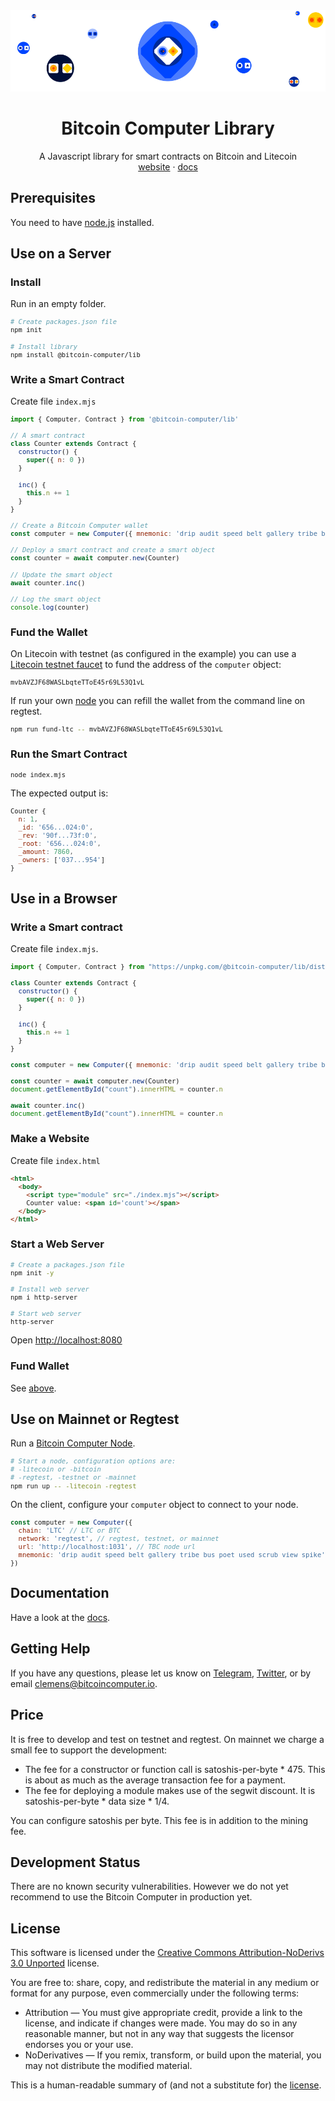 <div align="center">
  <img src="./imgs/bitcoin-computer-lib@1x.png" alt="bitcoin-computer-logo" border="0" style="max-height: 180px"/>
  <h1>Bitcoin Computer Library</h1>
  <p>
    A Javascript library for smart contracts on Bitcoin and Litecoin<br />
    <a href="http://bitcoincomputer.io/">website</a> &#183; <a href="http://docs.bitcoincomputer.io/">docs</a>
  </p>
</div>

## Prerequisites

You need to have [node.js](https://nodejs.org/en/) installed.

## Use on a Server


### Install

Run in an empty folder.

<font size=1>

```bash
# Create packages.json file
npm init

# Install library
npm install @bitcoin-computer/lib
```

</font>

### Write a Smart Contract

Create file `index.mjs`

<font size=1>

```js
import { Computer, Contract } from '@bitcoin-computer/lib'

// A smart contract
class Counter extends Contract {
  constructor() {
    super({ n: 0 })
  }

  inc() {
    this.n += 1
  }
}

// Create a Bitcoin Computer wallet
const computer = new Computer({ mnemonic: 'drip audit speed belt gallery tribe bus poet used scrub view spike' })

// Deploy a smart contract and create a smart object
const counter = await computer.new(Counter)

// Update the smart object
await counter.inc()

// Log the smart object
console.log(counter)
```

</font>

### Fund the Wallet

On Litecoin with testnet (as configured in the example) you can use a [Litecoin testnet faucet](https://www.google.com/search?q=litecoin+testnet+faucet) to fund the address of the `computer` object:

<font size=1>

```js
mvbAVZJF68WASLbqteTToE45r69L53Q1vL
```

</font>

If run your own [node](https://github.com/bitcoin-computer/monorepo/tree/main/packages/node#readme) you can refill the wallet from the command line on regtest.

<font size=1>

```bash
npm run fund-ltc -- mvbAVZJF68WASLbqteTToE45r69L53Q1vL
```

</font>

### Run the Smart Contract

<font size=1>

```bash
node index.mjs
```

</font>

The expected output is:

<font size=1>

```js
Counter {
  n: 1,
  _id: '656...024:0',
  _rev: '90f...73f:0',
  _root: '656...024:0',
  _amount: 7860,
  _owners: ['037...954']
}
```

</font>

## Use in a Browser

### Write a Smart contract

Create file `index.mjs`.

<font size=1>

```js
import { Computer, Contract } from "https://unpkg.com/@bitcoin-computer/lib/dist/bc-lib.browser.min.mjs";

class Counter extends Contract {
  constructor() {
    super({ n: 0 })
  }

  inc() {
    this.n += 1
  }
}

const computer = new Computer({ mnemonic: 'drip audit speed belt gallery tribe bus poet used scrub view spike' })

const counter = await computer.new(Counter)
document.getElementById("count").innerHTML = counter.n

await counter.inc()
document.getElementById("count").innerHTML = counter.n
```

</font>

### Make a Website

Create file `index.html`

<font size=1>

```html
<html>
  <body>
    <script type="module" src="./index.mjs"></script>
    Counter value: <span id='count'></span>
  </body>
</html>
```

</font>

### Start a Web Server

<font size=1>

```bash
# Create a packages.json file
npm init -y

# Install web server
npm i http-server

# Start web server
http-server
```

</font>

Open [http://localhost:8080](http://localhost:8080)

### Fund Wallet

See [above](#fund-the-wallet).

## Use on Mainnet or Regtest

Run a [Bitcoin Computer Node](https://github.com/bitcoin-computer/monorepo/tree/main/packages/node#readme).

<font size=1>

```bash
# Start a node, configuration options are:
# -litecoin or -bitcoin
# -regtest, -testnet or -mainnet 
npm run up -- -litecoin -regtest
```

</font>

On the client, configure your `computer` object to connect to your node.

<font size=1>

```js
const computer = new Computer({
  chain: 'LTC' // LTC or BTC
  network: 'regtest', // regtest, testnet, or mainnet
  url: 'http://localhost:1031', // TBC node url
  mnemonic: 'drip audit speed belt gallery tribe bus poet used scrub view spike', // BIP 39 mnemonic sentence
})
```

</font>

## Documentation

Have a look at the [docs](https://docs.bitcoincomputer.io/).

## Getting Help

If you have any questions, please let us know on <a href="https://t.me/thebitcoincomputer" target="_blank">Telegram</a>, <a href="https://twitter.com/TheBitcoinToken" target="_blank">Twitter</a>, or by email clemens@bitcoincomputer.io.

## Price

It is free to develop and test on testnet and regtest. On mainnet we charge a small fee to support the development:
* The fee for a constructor or function call is satoshis-per-byte * 475. This is about as much as the average transaction fee for a payment.
* The fee for deploying a module makes use of the segwit discount. It is satoshis-per-byte * data size * 1/4.

You can configure satoshis per byte. This fee is in addition to the mining fee.

## Development Status

There are no known security vulnerabilities. However we do not yet recommend to use the Bitcoin Computer in production yet.

## License

This software is licensed under the [Creative Commons Attribution-NoDerivs 3.0 Unported](https://creativecommons.org/licenses/by-nd/3.0/) license.

You are free to: share, copy, and redistribute the material in any medium or format for any purpose, even commercially under the following terms:

- Attribution — You must give appropriate credit, provide a link to the license, and indicate if changes were made. You may do so in any reasonable manner, but not in any way that suggests the licensor endorses you or your use.
- NoDerivatives — If you remix, transform, or build upon the material, you may not distribute the modified material.

This is a human-readable summary of (and not a substitute for) the [license](https://creativecommons.org/licenses/by-nd/3.0/legalcode).
